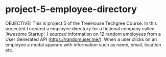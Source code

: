 # project-5-employee-directory
 OBJECTIVE:
 This is project 5 of the TreeHouse Techgree Course. In this projected I created a employee directory for a fictional company called 'Awesome Startup'. I sourced information on 12 random employees from a User Generated API (https://randomuser.me/). When a user clicks on an employee a modal appears with information such as name, email, location etc.
